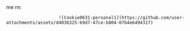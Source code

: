 me rn:


















                  


                        
                        
                        
                        
                        
                        ![Cookie0631-personal1](https://github.com/user-attachments/assets/d4036325-b9d7-47ce-b804-07b4e6494317)
